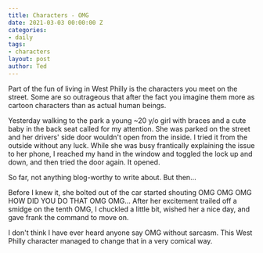 ```yaml
---
title: Characters - OMG
date: 2021-03-03 00:00:00 Z
categories:
- daily
tags:
- characters
layout: post
author: Ted
---
```


Part of the fun of living in West Philly is the characters you meet on the street. Some are so outrageous that after the fact you imagine them more as cartoon characters than as actual human beings. 

Yesterday walking to the park a young ~20 y/o girl with braces and a cute baby in the back seat called for my attention. She was parked on the street and her drivers' side door wouldn't open from the inside. I tried it from the outside without any luck. While she was busy frantically explaining the issue to her phone, I reached my hand in the window and toggled the lock up and down, and then tried the door again. It opened.

So far, not anything blog-worthy to write about. But then...

Before I knew it, she bolted out of the car started shouting OMG OMG OMG HOW DID YOU DO THAT OMG OMG... After her excitement trailed off a smidge on the tenth OMG, I chuckled a little bit, wished her a nice day, and gave frank the command to move on. 

I don't think I have ever heard anyone say OMG without sarcasm. This West Philly character managed to change that in a very comical way. 

